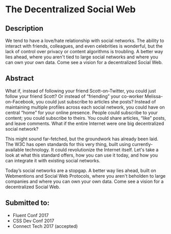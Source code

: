 # The Decentralized Social Web

## Description
We tend to have a love/hate relationship with social networks. The ability to interact with friends, colleagues, and even celebrities is wonderful, but the lack of control over privacy or content algorithms is troubling. A better way lies ahead, where you aren't tied to large social networks and where you can own your own data. Come see a vision for a decentralized Social Web.

## Abstract
What if, instead of following your friend Scott-on-Twitter, you could just follow your friend Scott? Or instead of “friending” your co-worker Melissa-on-Facebook, you could just subscribe to articles she posts? Instead of maintaining multiple profiles across each social network, you could have on central “home” for your online presence. People could subscribe to your content; you could subscribe to theirs. You could share articles, “like” posts, and leave comments. What if the entire Internet were one big decentralized social network?

This might sound far-fetched, but the groundwork has already been laid. The W3C has open standards for this very thing, built using currently-available technology. It could revolutionize the Internet itself. Let's take a look at what this standard offers, how you can use it today, and how you can integrate it with existing social networks.

Today’s social networks are a stopgap. A better way lies ahead, built on Webmentions and Social Web Protocols, where you aren't beholden to large companies and where you can own your own data. Come see a vision for a decentralized Social Web.

## Submitted to:
* Fluent Conf 2017
* CSS Dev Conf 2017
* Connect Tech 2017 (accepted)
